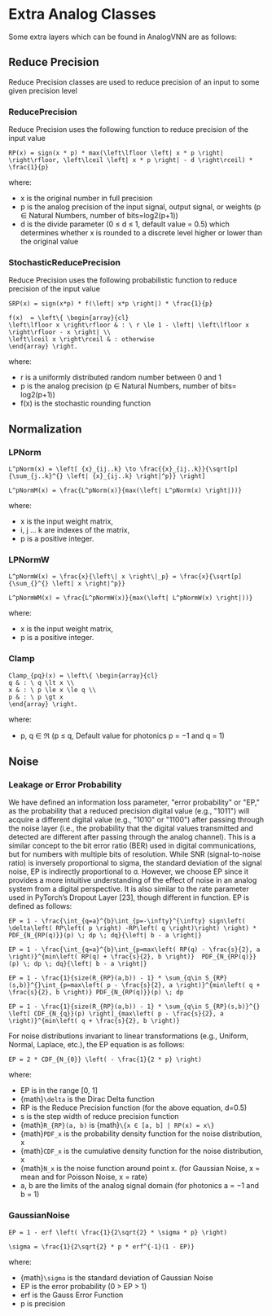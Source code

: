 # Extra Analog Classes

Some extra layers which can be found in AnalogVNN are as follows:

## Reduce Precision

Reduce Precision classes are used to reduce precision of an input to some given precision level

### ReducePrecision

Reduce Precision uses the following function to reduce precision of the input value

```{math}
RP(x) = sign(x * p) * max(\left\lfloor \left| x * p \right| \right\rfloor, \left\lceil \left| x * p \right| - d \right\rceil) * \frac{1}{p}
```

where:
- x is the original number in full precision
- p is the analog precision of the input signal, output signal, or weights (p ∈ Natural Numbers, number of bits=log2(p+1))
- d is the divide parameter (0 ≤ d ≤ 1, default value = 0.5) which determines whether x is rounded to a discrete level higher or lower than the original value

### StochasticReducePrecision

Reduce Precision uses the following probabilistic function to reduce precision of the input value

```{math}
SRP(x) = sign(x*p) * f(\left| x*p \right|) * \frac{1}{p}

f(x)  = \left\{ \begin{array}{cl}
\left\lfloor x \right\rfloor & : \ r \le 1 - \left| \left\lfloor x \right\rfloor - x \right| \\
\left\lceil x \right\rceil & : otherwise
\end{array} \right.
```

where:
- r is a uniformly distributed random number between 0 and 1
- p is the analog precision (p ∈ Natural Numbers, number of bits= log2(p+1))
- f(x) is the stochastic rounding function

## Normalization

### LPNorm

```{math}
L^pNorm(x) = \left[ {x}_{ij..k} \to \frac{{x}_{ij..k}}{\sqrt[p]{\sum_{j..k}^{} \left| {x}_{ij..k} \right|^p}} \right]

L^pNormM(x) = \frac{L^pNorm(x)}{max(\left| L^pNorm(x) \right|))}
```

where:
- x is the input weight matrix,
- i, j ... k are indexes of the matrix,
- p is a positive integer.

### LPNormW

```{math}
L^pNormW(x) = \frac{x}{\left\| x \right\|_p} = \frac{x}{\sqrt[p]{\sum_{}^{} \left| x \right|^p}}

L^pNormWM(x) = \frac{L^pNormW(x)}{max(\left| L^pNormW(x) \right|))}
```

where:
- x is the input weight matrix,
- p is a positive integer.

### Clamp

```{math}
Clamp_{pq}(x) = \left\{ \begin{array}{cl}
q & : \ q \lt x \\
x & : \ p \le x \le q \\
p & : \ p \gt x
\end{array} \right.
```

where:
- p, q ∈ ℜ (p ≤ q, Default value for photonics p = −1 and q = 1)

## Noise

### Leakage or Error Probability

We have defined an information loss parameter, "error probability" or "EP," as the probability that a reduced precision
digital value (e.g., "1011") will acquire a different digital value (e.g., "1010" or "1100") after passing through the
noise layer (i.e., the probability that the digital values transmitted and detected are different after passing through
the analog channel). This is a similar concept to the bit error ratio (BER) used in digital communications, but for
numbers
with multiple bits of resolution. While SNR (signal-to-noise ratio) is inversely proportional to sigma, the standard
deviation of the signal noise, EP is indirectly proportional to σ. However, we choose EP since it provides a more
intuitive
understanding of the effect of noise in an analog system from a digital perspective. It is also similar to the rate
parameter used in PyTorch’s Dropout Layer \[23\], though different in function. EP is defined as follows:

```{math}
EP = 1 - \frac{\int_{q=a}^{b}\int_{p=-\infty}^{\infty} sign\left( \delta\left( RP\left( p \right) -RP\left( q \right)\right) \right) * PDF_{N_{RP(q)}}(p) \; dp \; dq}{\left| b - a \right|}
```

```{math}
EP = 1 - \frac{\int_{q=a}^{b}\int_{p=max\left( RP(q) - \frac{s}{2}, a \right)}^{min\left( RP(q) + \frac{s}{2}, b \right)}  PDF_{N_{RP(q)}}(p) \; dp \; dq}{\left| b - a \right|}
```

```{math}
EP = 1 - \frac{1}{size(R_{RP}(a,b)) - 1} * \sum_{q\in S_{RP}(s,b)}^{}\int_{p=max\left( p - \frac{s}{2}, a \right)}^{min\left( q + \frac{s}{2}, b \right)} PDF_{N_{RP(q)}}(p) \; dp
```

```{math}
EP = 1 - \frac{1}{size(R_{RP}(a,b)) - 1} * \sum_{q\in S_{RP}(s,b)}^{} \left[ CDF_{N_{q}}(p) \right]_{max\left( p - \frac{s}{2}, a \right)}^{min\left( q + \frac{s}{2}, b \right)}
```

For noise distributions invariant to linear transformations (e.g., Uniform, Normal, Laplace, etc.), the EP equation is
as follows:

```{math}
EP = 2 * CDF_{N_{0}} \left( - \frac{1}{2 * p} \right)
```

where:
- EP is in the range \[0, 1\]
- {math}`\delta` is the Dirac Delta function
- RP is the Reduce Precision function (for the above equation, d=0.5)
- s is the step width of reduce precision function
- {math}`R_{RP}(a, b)` is {math}`\{x ∈ [a, b] | RP(x) = x\}`
- {math}`PDF_x` is the probability density function for the noise distribution, x
- {math}`CDF_x` is the cumulative density function for the noise distribution, x
- {math}`N_x` is the noise function around point x. (for Gaussian Noise, x = mean and for Poisson Noise, x = rate)
- a, b are the limits of the analog signal domain (for photonics a = −1 and b = 1)

### GaussianNoise

```{math}
EP = 1 - erf \left( \frac{1}{2\sqrt{2} * \sigma * p} \right)

\sigma = \frac{1}{2\sqrt{2} * p * erf^{-1}(1 - EP)}
```

where:
- {math}`\sigma` is the standard deviation of Gaussian Noise
- EP is the error probability (0 > EP > 1)
- erf is the Gauss Error Function
- p is precision
